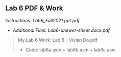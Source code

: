 ## Lab 6 PDF & Work

*Instructions: Lab6_Fall2021.ppt.pdf*

* *Additional Files: Lab6-answer-sheet.docx.pdf*

>My Lab 6 Work: Lab 6 - Vivian Do.pdf
>* Code: lab6a.asm + lab6b.asm + lab6c.asm
